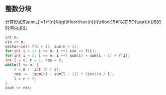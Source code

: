 ## 整数分块

计算形如$\sum_{i=1}^{n}f(i)g(\lfloor\frac{n}{i}\rfloor)$可以在$O(\sqrt{n})$的时间内求出

```cpp
int n;
cin >> n;
vector<int> f(n + 1), sum(n + 1);
for(int i = 1; i <= n; i ++) cin >> f[i];
for(int i = 1; i <= n; i ++) sum[i] = sum[i - 1] + f[i];
int l = 0, r = 1, res = 0;
while(l <= n) {
    r = n / (int)(n / l);
    res +=  (sum[r] - sum[l - 1]) * (int)(n / l);
    l = r + 1;
}
cout << res;
```